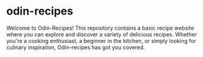 # odin-recipes
Welcome to Odin-Recipes! This repository contains a basic recipe website where you can explore and discover a variety of delicious recipes. Whether you're a cooking enthusiast, a beginner in the kitchen, or simply looking for culinary inspiration, Odin-recipes has got you covered.
